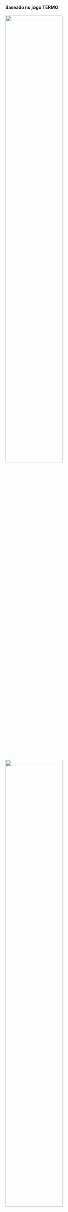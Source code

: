 #### Baseado no jogo TERMO
<img src="https://user-images.githubusercontent.com/86432951/198327040-9a3f1da0-01f9-41f3-9fef-334f8cb5b96c.png" width="60%">
<img src="https://user-images.githubusercontent.com/86432951/198327172-cd556172-27d4-4cd3-b618-ad5f70f5bf30.png" width="60%">

